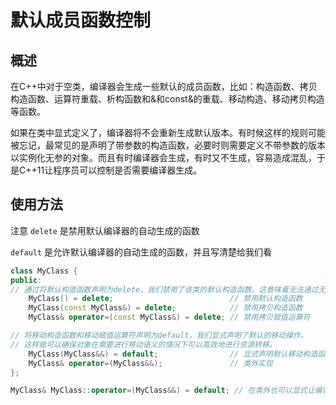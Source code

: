 # 默认成员函数控制
## 概述
在C++中对于空类，编译器会生成一些默认的成员函数，比如：构造函数、拷贝构造函数、运算符重载、析构函数和&和const&的重载、移动构造、移动拷贝构造等函数。

如果在类中显式定义了，编译器将不会重新生成默认版本。有时候这样的规则可能被忘记，最常见的是声明了带参数的构造函数，必要时则需要定义不带参数的版本以实例化无参的对象。而且有时编译器会生成，有时又不生成，容易造成混乱，于是C++11让程序员可以控制是否需要编译器生成。

## 使用方法

注意 `delete` 是禁用默认编译器的自动生成的函数

`default` 是允许默认编译器的自动生成的函数，并且写清楚给我们看

```C++
class MyClass {
public:
// 通过将默认构造函数声明为delete，我们禁用了该类的默认构造函数。这意味着无法通过无参方式创建该类的对象, 下同
    MyClass() = delete;                          // 禁用默认构造函数
    MyClass(const MyClass&) = delete;            // 禁用拷贝构造函数
    MyClass& operator=(const MyClass&) = delete; // 禁用拷贝赋值运算符

// 将移动构造函数和移动赋值运算符声明为default，我们显式声明了默认的移动操作。
// 这样做可以确保对象在需要进行移动语义的情况下可以高效地进行资源转移。
	MyClass(MyClass&&) = default;                // 显式声明默认移动构造函数
    MyClass& operator=(MyClass&&);               // 类外实现
};

MyClass& MyClass::operator=(MyClass&&) = default; // 在类外也可以显式让编译器生成默认实现，和在类里面没有区别
```
